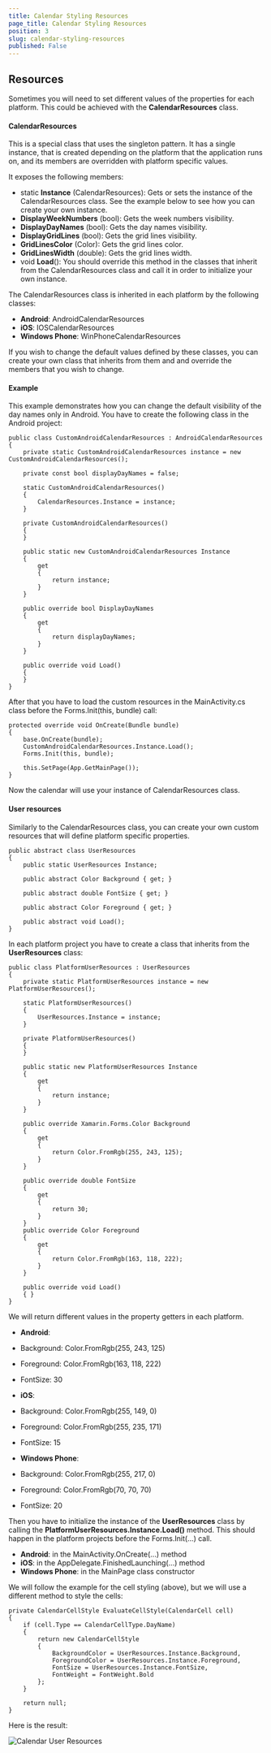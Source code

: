 ```yaml
---
title: Calendar Styling Resources
page_title: Calendar Styling Resources
position: 3
slug: calendar-styling-resources
published: False
---
```


## Resources ##

Sometimes you will need to set different values of the properties for each platform. This could be achieved with the **CalendarResources** class. 

#### CalendarResources ####

This is a special class that uses the singleton pattern. It has a single instance, that is created depending on the platform that the application runs on, and its members are overridden with platform specific values.

It exposes the following members:

- static **Instance** (CalendarResources):   Gets or sets the instance of the CalendarResources class. See the example below to see how you can create your own instance.
- **DisplayWeekNumbers** (bool): Gets the week numbers visibility.
- **DisplayDayNames** (bool): Gets the day names visibility.
- **DisplayGridLines** (bool): Gets the grid lines visibility.
- **GridLinesColor** (Color): Gets the  grid lines color.
- **GridLinesWidth** (double): Gets the grid lines width.
- void **Load**(): You should override this method in the classes that inherit from the CalendarResources class and  call it in order to initialize your own instance.

The CalendarResources class is inherited in each platform by the following classes:

- **Android**: AndroidCalendarResources
- **iOS**: IOSCalendarResources
- **Windows Phone**: WinPhoneCalendarResources

If you wish to change the default values defined by these classes, you can create your own class that inherits from them and and override the members that you wish to change.

#### Example ####

 This example demonstrates how you can change the default visibility of the day names only in Android. You have to create the following class in the Android project:

    public class CustomAndroidCalendarResources : AndroidCalendarResources
    {
        private static CustomAndroidCalendarResources instance = new CustomAndroidCalendarResources();

        private const bool displayDayNames = false;

        static CustomAndroidCalendarResources()
        {
            CalendarResources.Instance = instance;
        }

        private CustomAndroidCalendarResources()
        {
        }

        public static new CustomAndroidCalendarResources Instance
        {
            get
            {
                return instance;
            }
        }

        public override bool DisplayDayNames
        {
            get
            {
                return displayDayNames;
            }
        }

        public override void Load()
        {
        }
    }

After that you have to load the custom resources in the MainActivity.cs class before the Forms.Init(this, bundle) call:

    protected override void OnCreate(Bundle bundle)
    {
        base.OnCreate(bundle);
        CustomAndroidCalendarResources.Instance.Load();
        Forms.Init(this, bundle);
    
        this.SetPage(App.GetMainPage());
    }

Now the calendar will use your instance of CalendarResources class. 

#### User resources ####

Similarly to the CalendarResources class, you can create your own custom resources that will define platform specific properties.

    public abstract class UserResources
    {
        public static UserResources Instance;
    
        public abstract Color Background { get; }

        public abstract double FontSize { get; }

        public abstract Color Foreground { get; }

        public abstract void Load();
    }

In each platform project you have to create a class that inherits from the **UserResources** class:

    public class PlatformUserResources : UserResources
    {
        private static PlatformUserResources instance = new PlatformUserResources();

        static PlatformUserResources()
        {
            UserResources.Instance = instance;
        }

        private PlatformUserResources()
        {
        }

        public static new PlatformUserResources Instance
        {
            get
            {
                return instance;
            }
        }

        public override Xamarin.Forms.Color Background
        {
            get
            {
                return Color.FromRgb(255, 243, 125);
            }
        }

        public override double FontSize
        {
            get
            {
                return 30;
            }
        }
        public override Color Foreground
        {
            get
            {
                return Color.FromRgb(163, 118, 222);
            }
        }

        public override void Load()
        { }
    }

We will return different values in the property getters in each platform.

- **Android**:
 - Background: Color.FromRgb(255, 243, 125)
 - Foreground: Color.FromRgb(163, 118, 222)
 - FontSize: 30

- **iOS**:
 - Background: Color.FromRgb(255, 149, 0)
 - Foreground: Color.FromRgb(255, 235, 171)
 - FontSize: 15
- **Windows Phone**:
 - Background: Color.FromRgb(255, 217, 0)
 - Foreground: Color.FromRgb(70, 70, 70)
 - FontSize: 20

Then you have to initialize the instance of the **UserResources** class by calling the **PlatformUserResources.Instance.Load()** method. This should happen in the platform projects before the Forms.Init(...) call.

- **Android**: in the MainActivity.OnCreate(...) method
- **iOS**: in the AppDelegate.FinishedLaunching(...) method
- **Windows Phone**: in the MainPage class constructor

We will follow the example for the cell styling (above), but we will use a different method to style the cells:

    private CalendarCellStyle EvaluateCellStyle(CalendarCell cell)
    {
        if (cell.Type == CalendarCellType.DayName)
        {
            return new CalendarCellStyle
            {
                BackgroundColor = UserResources.Instance.Background,
                ForegroundColor = UserResources.Instance.Foreground,
                FontSize = UserResources.Instance.FontSize,
                FontWeight = FontWeight.Bold
            };
        }
       
        return null;
    }

Here is the result:

![Calendar User Resources](images/calendar-user-resources.png "User resources example")
